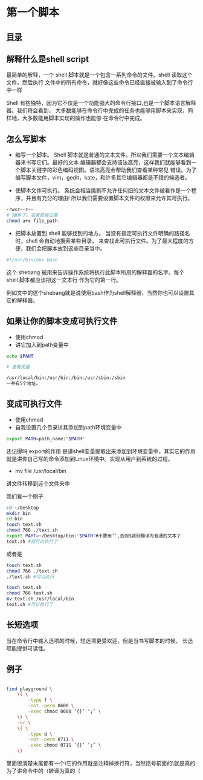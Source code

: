 # 第一个脚本
## [目录](https://github.com/shgopher/GOFamily/tree/master/%E5%85%A5%E9%97%A8%E7%AF%87/%E6%93%8D%E4%BD%9C%E7%B3%BB%E7%BB%9F/shell)
## 解释什么是shell script

最简单的解释，一个 shell 脚本就是一个包含一系列命令的文件。shell 读取这个文件，然后执行 文件中的所有命令，就好像这些命令已经直接被输入到了命令行中一样

Shell 有些独特，因为它不仅是一个功能强大的命令行接口,也是一个脚本语言解释器。我们将会看到， 大多数能够在命令行中完成的任务也能够用脚本来实现，同样地，大多数能用脚本实现的操作也能够 在命令行中完成。

## 怎么写脚本

- 编写一个脚本。 Shell 脚本就是普通的文本文件。所以我们需要一个文本编辑器来书写它们。最好的文本 编辑器都会支持语法高亮，这样我们就能够看到一个脚本关键字的彩色编码视图。语法高亮会帮助我们查看某种常见 错误。为了编写脚本文件，vim，gedit，kate，和许多其它编辑器都是不错的候选者。

- 使脚本文件可执行。 系统会相当挑剔不允许任何旧的文本文件被看作是一个程序，并且有充分的理由! 所以我们需要设置脚本文件的权限来允许其可执行。

```bash
-rwxr--r--
# 就OK了。或者直接设置
chmod a+x file_path
```


- 把脚本放置到 shell 能够找到的地方。 当没有指定可执行文件明确的路径名时，shell 会自动地搜索某些目录， 来查找此可执行文件。为了最大程度的方便，我们会把脚本放到这些目录当中。

```bash
#!/usr/bin/env bash
```
这个 shebang 被用来告诉操作系统将执行此脚本所用的解释器的名字。每个 shell 脚本都应该把这一文本行 作为它的第一行。

例如文中的这个shebang就是说使用bash作为shell解释器，当然你也可以设置其它的解释器。

## 如果让你的脚本变成可执行文件
- 使用chmod
- 讲它加入到path变量中

```bash
echo $PAHT

# 查看变量

/usr/local/bin:/usr/bin:/bin:/usr/sbin:/sbin
一共有5个地址。
```

## 变成可执行文件
- 使用chmod
- 自我设置几个目录讲其添加到path环境变量中

 ```bash
 export PATH=path_name:"$PATH"
 ```
 还记得吗 export的作用
 是讲shell变量提取出来添加到环境变量中，其实它的作用就是讲你自己写的命令添加到Linux环境中。实现从用户到系统的过程。

 - mv file /usr/local/bin

讲文件转移到这个文件夹中

我们看一个例子

```bash
cd ~/Desktop
mkdir bin
cd bin
touch text.sh
chmod 766 ./text.sh
export PAHT=~/Desktop/bin:"$PATH"#不要用‘’,否则$就别翻译为普通的文本了
text.sh #就可以执行了
```
或者是
```bash
touch text.sh
chmod 766 ./text.sh
./text.sh #可以执行
```
```bash
touch text.sh
chmod 766 text.sh
mv text.sh /usr/local/bin
text.sh #可以执行了
```

## 长短选项

当在命令行中输入选项的时候，短选项更受欢迎，但是当书写脚本的时候， 长选项能提供可读性。


## 例子

```bash

find playground \
    \( \
        -type f \
        -not -perm 0600 \
        -exec chmod 0600 ‘{}’ ‘;’ \
    \) \
    -or \
    \( \
        -type d \
        -not -perm 0711 \
        -exec chmod 0711 ‘{}’ ‘;’ \
    \)
```
里面很清楚末尾都有一个\\它的作用就是注释掉换行符，当然括号前面的\就是真的为了讲命令中的（转译为真的（
